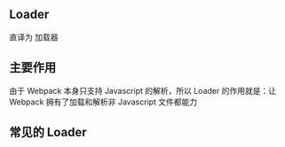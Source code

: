 ## Loader

直译为 加载器

## 主要作用

由于 Webpack 本身只支持 Javascript 的解析，所以 Loader 的作用就是：让 Webpack 拥有了加载和解析非 Javascript 文件都能力

## 常见的 Loader
